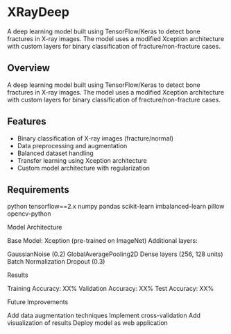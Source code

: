 # XRayDeep
A deep learning model built using TensorFlow/Keras to detect bone fractures in X-ray images. The model uses a modified Xception architecture with custom layers for binary classification of fracture/non-fracture cases.
## Overview
A deep learning model built using TensorFlow/Keras to detect bone fractures in X-ray images. The model uses a modified Xception architecture with custom layers for binary classification of fracture/non-fracture cases.

## Features
- Binary classification of X-ray images (fracture/normal)
- Data preprocessing and augmentation
- Balanced dataset handling
- Transfer learning using Xception architecture
- Custom model architecture with regularization

## Requirements
python
tensorflow==2.x
numpy
pandas
scikit-learn
imbalanced-learn
pillow
opencv-python

Model Architecture

Base Model: Xception (pre-trained on ImageNet)
Additional layers:

GaussianNoise (0.2)
GlobalAveragePooling2D
Dense layers (256, 128 units)
Batch Normalization
Dropout (0.3)



Results

Training Accuracy: XX%
Validation Accuracy: XX%
Test Accuracy: XX%

Future Improvements

 Add data augmentation techniques
 Implement cross-validation
 Add visualization of results
 Deploy model as web application
